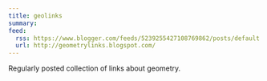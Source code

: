 ```yaml
---
title: geolinks
summary:
feed:
  rss: https://www.blogger.com/feeds/5239255427108769862/posts/default
  url: http://geometrylinks.blogspot.com/
---
```


Regularly posted collection of links about geometry.
